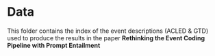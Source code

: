 # Data

This folder contains the index of the event descriptions (ACLED & GTD) used to produce the results in the paper **Rethinking the Event Coding Pipeline with Prompt Entailment**
